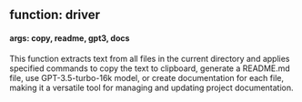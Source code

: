 ## function: driver
#### args: copy, readme, gpt3, docs
This function extracts text from all files in the current directory and applies specified commands to copy the text to clipboard, generate a README.md file, use GPT-3.5-turbo-16k model, or create documentation for each file, making it a versatile tool for managing and updating project documentation.

